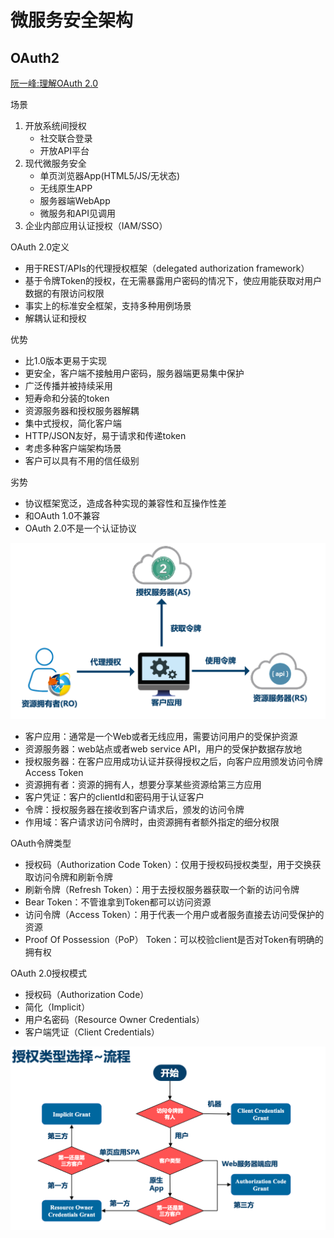 # 微服务安全架构

## OAuth2

[阮一峰:理解OAuth 2.0](http://www.ruanyifeng.com/blog/2014/05/oauth_2_0.html)

场景

1. 开放系统间授权
   - 社交联合登录
   - 开放API平台
2. 现代微服务安全
   - 单页浏览器App(HTML5/JS/无状态)
   - 无线原生APP
   - 服务器端WebApp
   - 微服务和API见调用
3. 企业内部应用认证授权（IAM/SSO）

OAuth 2.0定义

- 用于REST/APIs的代理授权框架（delegated authorization framework）
- 基于令牌Token的授权，在无需暴露用户密码的情况下，使应用能获取对用户数据的有限访问权限
- 事实上的标准安全框架，支持多种用例场景
- 解耦认证和授权

优势

- 比1.0版本更易于实现
- 更安全，客户端不接触用户密码，服务器端更易集中保护
- 广泛传播并被持续采用
- 短寿命和分装的token
- 资源服务器和授权服务器解耦
- 集中式授权，简化客户端
- HTTP/JSON友好，易于请求和传递token
- 考虑多种客户端架构场景
- 客户可以具有不用的信任级别

劣势

- 协议框架宽泛，造成各种实现的兼容性和互操作性差
- 和OAuth 1.0不兼容
- OAuth 2.0不是一个认证协议

![image-20200922212123670](微服务实践_images/image-20200922212123670.png)

- 客户应用：通常是一个Web或者无线应用，需要访问用户的受保护资源
- 资源服务器：web站点或者web service API，用户的受保护数据存放地
- 授权服务器：在客户应用成功认证并获得授权之后，向客户应用颁发访问令牌Access Token
- 资源拥有者：资源的拥有人，想要分享某些资源给第三方应用
- 客户凭证：客户的clientId和密码用于认证客户
- 令牌：授权服务器在接收到客户请求后，颁发的访问令牌
- 作用域：客户请求访问令牌时，由资源拥有者额外指定的细分权限

OAuth令牌类型

- 授权码（Authorization Code Token）：仅用于授权码授权类型，用于交换获取访问令牌和刷新令牌
- 刷新令牌（Refresh Token）：用于去授权服务器获取一个新的访问令牌
- Bear Token：不管谁拿到Token都可以访问资源
- 访问令牌（Access Token）：用于代表一个用户或者服务直接去访问受保护的资源
- Proof Of Possession（PoP） Token：可以校验client是否对Token有明确的拥有权

OAuth 2.0授权模式

- 授权码（Authorization Code）
- 简化（Implicit）
- 用户名密码（Resource Owner Credentials）
- 客户端凭证（Client Credentials）

![image-20200922214918833](微服务实践_images/image-20200922214918833.png)